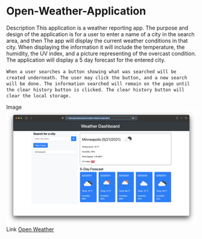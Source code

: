 # Open-Weather-Application

Description
    This application is a weather reporting app. The purpose and design of the application is for a user to enter a name of a city in the search area, and then The app will display the current weather conditions in that city. When displaying the information it will include the temperature, the humidity, the UV index, and a picture representing of the overcast condition. The application will display a 5 day forecast for the entered city.

    When a user searches a button showing what was searched will be created underneath. The user may click the button, and a new search will be done. The information searched will remain on the page until the clear history button is clicked. The clear history button will clear the local storage.

Image
    <img src="images/screenshot.jpg">
Link
     [Open Weather](https://gimbalbyte.github.io/Open-Weather-Application/)
